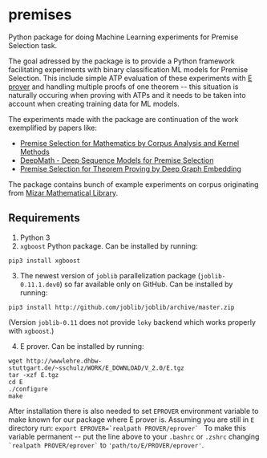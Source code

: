 # premises
Python package for doing Machine Learning experiments for Premise Selection task.

The goal adressed by the package is to provide a Python framework facilitating experiments with binary classification ML models for Premise Selection. This include simple ATP evaluation of these experiments with [E prover](http://wwwlehre.dhbw-stuttgart.de/~sschulz/E/E.html) and handling multiple proofs of one theorem -- this situation is naturally occuring when proving with ATPs and it needs to be taken into account when creating training data for ML models.

The experiments made with the package are continuation of the work exemplified by papers like:
* [Premise Selection for Mathematics by Corpus Analysis and Kernel Methods](https://link.springer.com/article/10.1007/s10817-013-9286-5)
* [DeepMath - Deep Sequence Models for Premise Selection](https://arxiv.org/abs/1606.04442)
* [Premise Selection for Theorem Proving by Deep Graph Embedding](http://papers.nips.cc/paper/6871-premise-selection-for-theorem-proving-by-deep-graph-embedding)

The package contains bunch of example experiments on corpus originating from [Mizar Mathematical Library](http://mizar.org/library/).

## Requirements
1. Python 3
2. `xgboost` Python package. Can be installed by running:
``` 
pip3 install xgboost
```
3. The newest version of `joblib` parallelization package (`joblib-0.11.1.dev0`) so far available only on GitHub. Can be installed by running:
```
pip3 install http://github.com/joblib/joblib/archive/master.zip
```
(Version `joblib-0.11` does not provide `loky` backend which works properly with `xgboost`.)

4. E prover. Can be installed by running:
```
wget http://wwwlehre.dhbw-stuttgart.de/~sschulz/WORK/E_DOWNLOAD/V_2.0/E.tgz
tar -xzf E.tgz
cd E
./configure
make
```
After installation there is also needed to set `EPROVER` environment variable to make known for our package where E prover is. Assuming you are still in `E` directory run:
```export EPROVER=`realpath PROVER/eprover` ```
To make this variable permanent -- put the line above to your `.bashrc` or `.zshrc` changing `` `realpath PROVER/eprover` ``
to `'path/to/E/PROVER/eprover'`.



